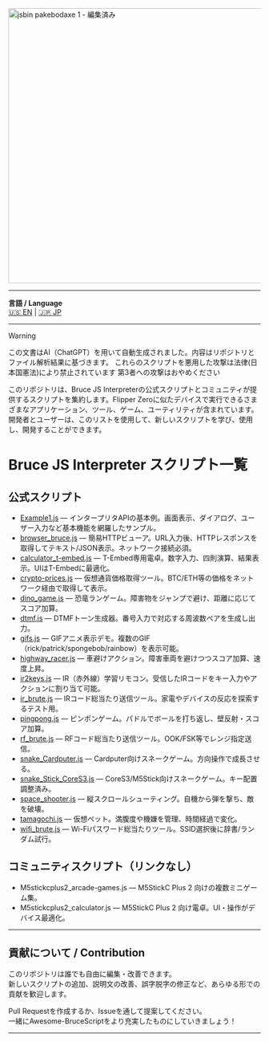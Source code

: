<img width="2827" height="548" alt="jsbin pakebodaxe 1 - 編集済み" src="https://github.com/user-attachments/assets/c087142d-06ea-4829-a812-cd7748c24df6" />

---

**言語 / Language**  
[🇺🇸 EN](https://github.com/img1982-nano/Awesome-BruceScript/blob/main/README.md) | [🇯🇵 JP](https://github.com/img1982-nano/Awesome-BruceScript/blob/main/README_JP.md)

---

> [!WARNING]
>  この文書はAI（ChatGPT）を用いて自動生成されました。内容はリポジトリとファイル解析結果に基づきます。
> これらのスクリプトを悪用した攻撃は法律(日本国憲法)により禁止されています
> 第3者への攻撃はおやめください

このリポジトリは、Bruce JS Interpreterの公式スクリプトとコミュニティが提供するスクリプトを集約します。Flipper Zeroに似たデバイスで実行できるさまざまなアプリケーション、ツール、ゲーム、ユーティリティが含まれています。開発者とユーザーは、このリストを使用して、新しいスクリプトを学び、使用し、開発することができます。
# Bruce JS Interpreter スクリプト一覧
## 公式スクリプト
- [Example1.js](https://github.com/pr3y/Bruce/tree/main/sd_files/interpreter/Example1.js) — インタープリタAPIの基本例。画面表示、ダイアログ、ユーザー入力など基本機能を網羅したサンプル。
- [browser_bruce.js](https://github.com/pr3y/Bruce/tree/main/sd_files/interpreter/browser_bruce.js) — 簡易HTTPビューア。URL入力後、HTTPレスポンスを取得してテキスト/JSON表示。ネットワーク接続必須。
- [calculator_t-embed.js](https://github.com/pr3y/Bruce/tree/main/sd_files/interpreter/calculator_t-embed.js) — T-Embed専用電卓。数字入力、四則演算、結果表示。UIはT-Embedに最適化。
- [crypto-prices.js](https://github.com/pr3y/Bruce/tree/main/sd_files/interpreter/crypto-prices.js) — 仮想通貨価格取得ツール。BTC/ETH等の価格をネットワーク経由で取得して表示。
- [dino_game.js](https://github.com/pr3y/Bruce/tree/main/sd_files/interpreter/dino_game.js) — 恐竜ランゲーム。障害物をジャンプで避け、距離に応じてスコア加算。
- [dtmf.js](https://github.com/pr3y/Bruce/tree/main/sd_files/interpreter/dtmf.js) — DTMFトーン生成器。番号入力で対応する周波数ペアを生成し出力。
- [gifs.js](https://github.com/pr3y/Bruce/tree/main/sd_files/interpreter/gifs.js) — GIFアニメ表示デモ。複数のGIF（rick/patrick/spongebob/rainbow）を表示可能。
- [highway_racer.js](https://github.com/pr3y/Bruce/tree/main/sd_files/interpreter/highway_racer.js) — 車避けアクション。障害車両を避けつつスコア加算、速度上昇。
- [ir2keys.js](https://github.com/pr3y/Bruce/tree/main/sd_files/interpreter/ir2keys.js) — IR（赤外線）学習リモコン。受信したIRコードをキー入力やアクションに割り当て可能。
- [ir_brute.js](https://github.com/pr3y/Bruce/tree/main/sd_files/interpreter/ir_brute.js) — IRコード総当たり送信ツール。家電やデバイスの反応を探索するテスト用。
- [pingpong.js](https://github.com/pr3y/Bruce/tree/main/sd_files/interpreter/pingpong.js) — ピンポンゲーム。パドルでボールを打ち返し、壁反射・スコア加算。
- [rf_brute.js](https://github.com/pr3y/Bruce/tree/main/sd_files/interpreter/rf_brute.js) — RFコード総当たり送信ツール。OOK/FSK等でレンジ指定送信。
- [snake_Cardputer.js](https://github.com/pr3y/Bruce/tree/main/sd_files/interpreter/snake_Cardputer.js) — Cardputer向けスネークゲーム。方向操作で成長させる。
- [snake_Stick_CoreS3.js](https://github.com/pr3y/Bruce/tree/main/sd_files/interpreter/snake_Stick_CoreS3.js) — CoreS3/M5Stick向けスネークゲーム。キー配置調整済み。
- [space_shooter.js](https://github.com/pr3y/Bruce/tree/main/sd_files/interpreter/space_shooter.js) — 縦スクロールシューティング。自機から弾を撃ち、敵を破壊。
- [tamagochi.js](https://github.com/pr3y/Bruce/tree/main/sd_files/interpreter/tamagochi.js) — 仮想ペット。満腹度や機嫌を管理、時間経過で変化。
- [wifi_brute.js](https://github.com/pr3y/Bruce/tree/main/sd_files/interpreter/wifi_brute.js) — Wi-Fiパスワード総当たりツール。SSID選択後に辞書/ランダム試行。

## コミュニティスクリプト（リンクなし）
- M5stickcplus2_arcade-games.js — M5StickC Plus 2 向けの複数ミニゲーム集。
- M5stickcplus2_calculator.js — M5StickC Plus 2 向け電卓。UI・操作がデバイス最適化。
---

## 貢献について / Contribution

このリポジトリは誰でも自由に編集・改善できます。  
新しいスクリプトの追加、説明文の改善、誤字脱字の修正など、あらゆる形での貢献を歓迎します。  

Pull Requestを作成するか、Issueを通して提案してください。  
一緒にAwesome-BruceScriptをより充実したものにしていきましょう！

---
